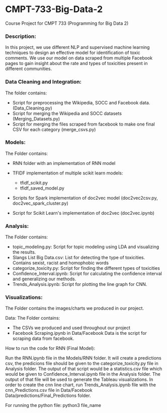 # CMPT-733-Big-Data-2
Course Project for CMPT 733 (Programming for Big Data 2)

### Description:
In this project, we use different NLP and supervised machine learning techniques to design an effective model for identification of toxic comments. We use our model on data scraped from multiple Facebook pages to gain insight about the rate and types of toxicities present in different communities.

### Data Cleaning and Integration:
The folder contains:
-	Script for preprocessing the Wikipedia, SOCC and Facebook data. (Data_Cleaning.py)
-	Script for merging the Wikipedia and SOCC datasets (Merging_Datasets.py)
-	Script for merging the files scraped from facebook to make one final CSV for each category (merge_csvs.py)

### Models:
The Folder contains:
-	RNN folder with an implementation of RNN model
-	TFIDF implementation of multiple scikit learn models:
	-	tfidf_scikit.py
	-	tfidf_saved_model.py

-	Scripts for Spark implementation of doc2vec model (doc2vec2csv.py, doc2vec_spark_cluster.py)
-	Script for Scikit Learn's implementation of doc2vec (doc2vec.ipynb)


### Analysis:
The Folder contains:
-	topic_modeling.py:	Script for topic modeling using LDA and visualizing the results.
-	Slangs List Big Data.csv:	List for detecting the type of toxicities. Contains sexist, racist and homophobic words
-	categorize_toxicity.py:		Script for finding the different types of toxicities 
-	Confidence_Interval.ipynb:	Script for calculating the confidence interval and generalizing our methods.
-	Trends_Analysis.ipynb:	Script for plotting the line graph for CNN.

### Visualizations:
The Folder contains the images/charts we produced in our project.

Data:
The Folder contains:
-	The CSVs we produced and used throughout our project
-	Facebook Scraping.ipynb in Data/Facebook Data is the script for scraping data from facebook.


How to run the code for RNN (Final Model):

Run the RNN.ipynb file in the Models/RNN folder. It will create a predictions csv, the predicions file should be given to the categorize_toxicity.py file in Analysis folder. The output of that script would be a statistics.csv file which would be given to Confidence_Interval.ipynb file in the Analysis folder. The output of that file will be used to generate the Tableau visualizations. In order to create the cnn line chart, run Trends_Analysis.ipynb file with the cnn_Predictions.csv file in Data/Facebook Data/predictions/Final_Predictions folder. 

For running the python file:
python3 file_name

